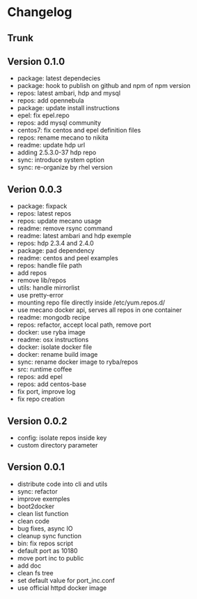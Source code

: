 
# Changelog

## Trunk

## Version 0.1.0

* package: latest dependecies
* package: hook to publish on github and npm of npm version
* repos: latest ambari, hdp and mysql
* repos: add opennebula
* package: update install instructions
* epel: fix epel.repo
* repos: add mysql community
* centos7: fix centos and epel definition files
* repos: rename mecano to nikita
* readme: update hdp url
* adding 2.5.3.0-37 hdp repo
* sync: introduce system option
* sync: re-organize by rhel version

## Verion 0.0.3

* package: fixpack
* repos: latest repos
* repos: update mecano usage
* readme: remove rsync command
* readme: latest ambari and hdp exemple
* repos: hdp 2.3.4 and 2.4.0
* package: pad dependency
* readme: centos and peel examples
* repos: handle file path
* add repos
* remove lib/repos
* utils: handle mirrorlist
* use pretty-error
* mounting repo file directly inside /etc/yum.repos.d/
* use mecano docker api, serves all repos in one container
* readme: mongodb recipe
* repos: refactor, accept local path, remove port
* docker: use ryba image
* readme: osx instructions
* docker: isolate docker file
* docker: rename build image
* sync: rename docker image to ryba/repos
* src: runtime coffee
* repos: add epel
* repos: add centos-base
* fix port, improve log
* fix repo creation

## Version 0.0.2

* config: isolate repos inside key
* custom directory parameter

## Version 0.0.1

* distribute code into cli and utils
* sync: refactor
* improve exemples
* boot2docker
* clean list function
* clean code
* bug fixes, async IO
* cleanup sync function
* bin: fix repos script
* default port as 10180
* move port inc to public
* add doc
* clean fs tree
* set default value for port_inc.conf
* use official httpd docker image

